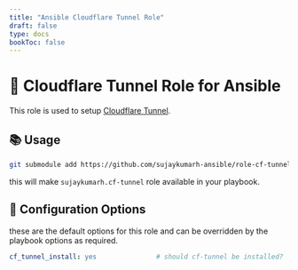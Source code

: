 ```yaml
---
title: "Ansible Cloudflare Tunnel Role"
draft: false
type: docs
bookToc: false
---
```


# 💂 Cloudflare Tunnel Role for Ansible

This role is used to setup [Cloudflare Tunnel](https://developers.cloudflare.com/cloudflare-one/connections/connect-apps/).



## 📚 Usage

```bash
git submodule add https://github.com/sujaykumarh-ansible/role-cf-tunnel.git roles/sujaykumarh.cf-tunnel
```

this will make `sujaykumarh.cf-tunnel` role available in your playbook.

## 🔧 Configuration Options

these are the default options for this role and can be overridden by the playbook options as required.

```yaml
cf_tunnel_install: yes               # should cf-tunnel be installed?
```
